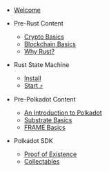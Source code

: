 -   [Welcome](/README.md)

-   Pre-Rust Content

    -   [Crypto Basics](pre-rust/crypto/README.md)
    -   [Blockchain Basics](pre-rust/blockchain/README.md)
    -   [Why Rust?](pre-rust/why-rust.md)

-   Rust State Machine

    -   [Install](pre-rust/install.md)
    -   [Start ⤴](https://www.shawntabrizi.com/rust-state-machine/)

-   Pre-Polkadot Content

    -   [An Introduction to Polkadot](pre-polkadot/polkadot-basics.md)
    -   [Substrate Basics](pre-polkadot/substrate-basics.md)
    -   [FRAME Basics](pre-polkadot/frame-basics.md)

-   Polkadot SDK

    -   [Proof of Existence](polkadot/proof-of-existence/README.md)
    -   [Collectables](polkadot/collectables/README.md)
